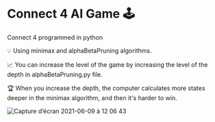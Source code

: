# Connect 4 AI Game :joystick:
Connect 4 programmed in python

:bulb: Using minimax and alphaBetaPruning algorithms.

:chart_with_upwards_trend: You can increase the level of the game by increasing the level of the depth in alphaBetaPruning.py file.

:trophy: When you increase the depth, the computer calculates more states deeper in the minimax algorithm, and then it's harder to win.


![Capture d’écran 2021-06-09 à 12 06 43](https://user-images.githubusercontent.com/73399121/121326637-6b835080-c91b-11eb-9b3a-5bce79ec4acb.png)
